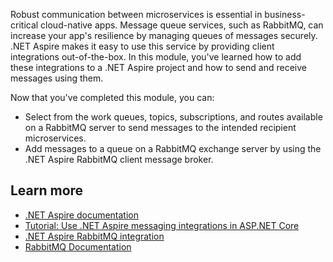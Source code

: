 Robust communication between microservices is essential in business-critical cloud-native apps. Message queue services, such as RabbitMQ, can increase your app's resilience by managing queues of messages securely. .NET Aspire makes it easy to use this service by providing client integrations out-of-the-box. In this module, you've learned how to add these integrations to a .NET Aspire project and how to send and receive messages using them.

Now that you've completed this module, you can:

- Select from the work queues, topics, subscriptions, and routes available on a RabbitMQ server to send messages to the intended recipient microservices.
- Add messages to a queue on a RabbitMQ exchange server by using the .NET Aspire RabbitMQ client message broker.

## Learn more

- [.NET Aspire documentation](/dotnet/aspire/)
- [Tutorial: Use .NET Aspire messaging integrations in ASP.NET Core](/dotnet/aspire/messaging/messaging-integrations)
- [.NET Aspire RabbitMQ integration](/dotnet/aspire/messaging/rabbitmq-client-integration)
- [RabbitMQ Documentation](https://www.rabbitmq.com/documentation.html)
